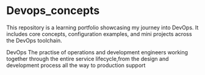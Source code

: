 # Devops_concepts
This repository is a learning portfolio showcasing my journey into DevOps. It includes core concepts, configuration examples, and mini projects across the DevOps toolchain.

DevOps
The practise of operations and development engineers working together through the entire service lifecycle,from the design and development process all the way to production support
